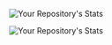 
![Your Repository's Stats](https://github-readme-stats.vercel.app/api?username=yxsh7&show_icons=true)

![Your Repository's Stats](https://github-readme-stats.vercel.app/api/top-langs/?username=yxsh7&theme=blue-green)
